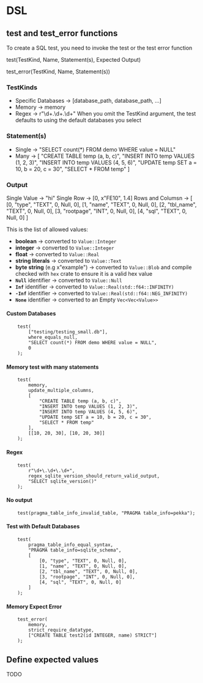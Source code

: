 # DSL

## test and test_error functions

To create a SQL test, you need to invoke the test or the test error function

test(TestKind, Name, Statement(s), Expected Output)

test_error(TestKind, Name, Statement(s))

### TestKinds
- Specific Databases -> [database_path, database_path, ...]
- Memory -> memory
- Regex -> r"\d+\.\d+\.\d+"
When you omit the TestKind argument, the test defaults to using the default databases you select

### Statement(s)

- Single -> "SELECT count(*) FROM demo WHERE value = NULL"
- Many -> [
            "CREATE TABLE temp (a, b, c)",
            "INSERT INTO temp VALUES (1, 2, 3)",
            "INSERT INTO temp VALUES (4, 5, 6)",
            "UPDATE temp SET a = 10, b = 20, c = 30",
            "SELECT * FROM temp"
          ]

### Output

Single Value -> "hi"
Single Row -> [0, x"FE10", 1.4]
Rows and Columsn -> [
                        [0, "type", "TEXT", 0, Null, 0],
                        [1, "name", "TEXT", 0, Null, 0],
                        [2, "tbl_name", "TEXT", 0, Null, 0],
                        [3, "rootpage", "INT", 0, Null, 0],
                        [4, "sql", "TEXT", 0, Null, 0]
                    ]

 This is the list of allowed values:

- **boolean** -> converted to `Value::Integer`
- **integer** -> converted to `Value::Integer`
- **float** -> converted to `Value::Real`
- **string literals** -> converted to `Value::Text`
- **byte string** (e.g x"example") -> converted to `Value::Blob` and compile checked with `hex` crate to ensure it is a valid hex value
- **`Null`** identifier -> converted to `Value::Null`
- **`Inf`** identifier -> converted to `Value::Real(std::f64::INFINITY)`
- **`-Inf`** identifier -> converted to `Value::Real(std::f64::NEG_INFINITY)`
- **`None`** identifier -> converted to an Empty `Vec<Vec<Value>>`

#### Custom Databases
```
    test(
        ["testing/testing_small.db"],
        where_equals_null,
        "SELECT count(*) FROM demo WHERE value = NULL",
        0
    );
```

#### Memory test with many statements
```
    test(
        memory,
        update_multiple_columns,
        [
            "CREATE TABLE temp (a, b, c)",
            "INSERT INTO temp VALUES (1, 2, 3)",
            "INSERT INTO temp VALUES (4, 5, 6)",
            "UPDATE temp SET a = 10, b = 20, c = 30",
            "SELECT * FROM temp"
        ],
        [[10, 20, 30], [10, 20, 30]]
    );
```

#### Regex
```
    test(
        r"\d+\.\d+\.\d+",
        regex_sqlite_version_should_return_valid_output,
        "SELECT sqlite_version()"
    );
```

#### No output
```
    test(pragma_table_info_invalid_table, "PRAGMA table_info=pekka");
```

#### Test with Default Databases
```
    test(
        pragma_table_info_equal_syntax,
        "PRAGMA table_info=sqlite_schema",
        [
            [0, "type", "TEXT", 0, Null, 0],
            [1, "name", "TEXT", 0, Null, 0],
            [2, "tbl_name", "TEXT", 0, Null, 0],
            [3, "rootpage", "INT", 0, Null, 0],
            [4, "sql", "TEXT", 0, Null, 0]
        ]
    );
```

#### Memory Expect Error
```
    test_error(
        memory,
        strict_require_datatype,
        ["CREATE TABLE test2(id INTEGER, name) STRICT"]
    );
```

## Define expected values

TODO
